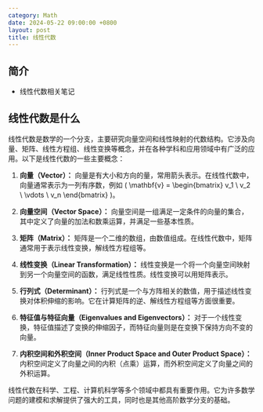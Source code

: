 ```yaml
---
category: Math
date: 2024-05-22 09:00:00 +0800
layout: post
title: 线性代数
---
```

## 简介

+ 线性代数相关笔记

## 线性代数是什么

线性代数是数学的一个分支，主要研究向量空间和线性映射的代数结构。它涉及向量、矩阵、线性方程组、线性变换等概念，并在各种学科和应用领域中有广泛的应用。以下是线性代数的一些主要概念：

1. **向量（Vector）：** 向量是有大小和方向的量，常用箭头表示。在线性代数中，向量通常表示为一列有序数，例如 \( \mathbf{v} = \begin{bmatrix} v_1 \\ v_2 \\ \vdots \\ v_n \end{bmatrix} \)。

2. **向量空间（Vector Space）：** 向量空间是一组满足一定条件的向量的集合，其中定义了向量的加法和数乘运算，并满足一些基本性质。

3. **矩阵（Matrix）：** 矩阵是一个二维的数组，由数值组成。在线性代数中，矩阵通常用于表示线性变换，解线性方程组等。

4. **线性变换（Linear Transformation）：** 线性变换是一个将一个向量空间映射到另一个向量空间的函数，满足线性性质。线性变换可以用矩阵表示。

5. **行列式（Determinant）：** 行列式是一个与方阵相关的数值，用于描述线性变换对体积伸缩的影响。它在计算矩阵的逆、解线性方程组等方面很重要。

6. **特征值与特征向量（Eigenvalues and Eigenvectors）：** 对于一个线性变换，特征值描述了变换的伸缩因子，而特征向量则是在变换下保持方向不变的向量。

7. **内积空间和外积空间（Inner Product Space and Outer Product Space）：** 内积空间定义了向量之间的内积（点乘）运算，而外积空间定义了向量之间的外积运算。

线性代数在科学、工程、计算机科学等多个领域中都具有重要作用。它为许多数学问题的建模和求解提供了强大的工具，同时也是其他高阶数学分支的基础。